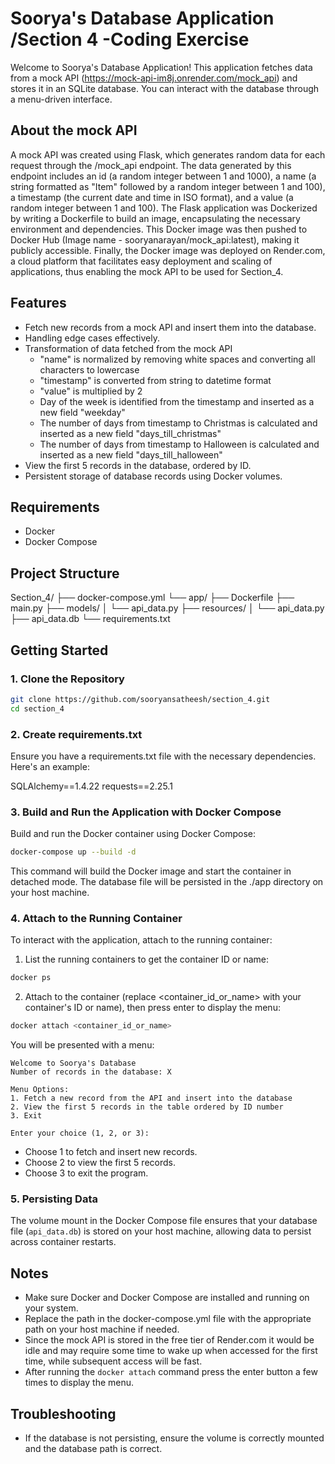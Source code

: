 # Soorya's Database Application /Section 4 -Coding Exercise

Welcome to Soorya's Database Application! This application fetches data from a mock API (https://mock-api-im8j.onrender.com/mock_api) and stores it in an SQLite database. You can interact with the database through a menu-driven interface.

## About the mock API

A mock API was created using Flask, which generates random data for each request through the /mock_api endpoint. The data generated by this endpoint includes an id (a random integer between 1 and 1000), a name (a string formatted as "Item" followed by a random integer between 1 and 100), a timestamp (the current date and time in ISO format), and a value (a random integer between 1 and 100). The Flask application was Dockerized by writing a Dockerfile to build an image, encapsulating the necessary environment and dependencies. This Docker image was then pushed to Docker Hub (Image name - sooryanarayan/mock_api:latest), making it publicly accessible. Finally, the Docker image was deployed on Render.com, a cloud platform that facilitates easy deployment and scaling of applications, thus enabling the mock API to be used for Section_4.

## Features

- Fetch new records from a mock API and insert them into the database.
- Handling edge cases effectively.
- Transformation of data fetched from the mock API
    - "name" is normalized by removing white spaces and converting all characters to lowercase
    - "timestamp" is converted from string to datetime format
    - "value" is multiplied by 2
    - Day of the week is identified from the timestamp and inserted as a new field "weekday"
    - The number of days from timestamp to Christmas is calculated and inserted as a new field "days_till_christmas"
    - The number of days from timestamp to Halloween is calculated and inserted as a new field "days_till_halloween"
- View the first 5 records in the database, ordered by ID.
- Persistent storage of database records using Docker volumes.

## Requirements

- Docker
- Docker Compose

## Project Structure
Section_4/
├── docker-compose.yml
└── app/
    ├── Dockerfile
    ├── main.py
    ├── models/
    │   └── api_data.py
    ├── resources/
    │   └── api_data.py
    ├── api_data.db
    └── requirements.txt


## Getting Started

### 1. Clone the Repository

```sh
git clone https://github.com/sooryansatheesh/section_4.git
cd section_4
```
### 2. Create requirements.txt
Ensure you have a requirements.txt file with the necessary dependencies. Here's an example:

SQLAlchemy==1.4.22
requests==2.25.1

### 3. Build and Run the Application with Docker Compose
Build and run the Docker container using Docker Compose:
```sh
docker-compose up --build -d
```
This command will build the Docker image and start the container in detached mode. The database file will be persisted in the ./app directory on your host machine.

### 4. Attach to the Running Container
To interact with the application, attach to the running container:

1. List the running containers to get the container ID or name:
```sh
docker ps
```
2. Attach to the container (replace <container_id_or_name> with your container's ID or name), then press enter to display the menu:
```sh
docker attach <container_id_or_name>
```
You will be presented with a menu:
```vbnet
Welcome to Soorya's Database
Number of records in the database: X

Menu Options:
1. Fetch a new record from the API and insert into the database
2. View the first 5 records in the table ordered by ID number
3. Exit

Enter your choice (1, 2, or 3):
```
- Choose 1 to fetch and insert new records.
- Choose 2 to view the first 5 records.
- Choose 3 to exit the program.

### 5. Persisting Data

The volume mount in the Docker Compose file ensures that your database file (`api_data.db`) is stored on your host machine, allowing data to persist across container restarts.

## Notes

- Make sure Docker and Docker Compose are installed and running on your system.
- Replace the path in the docker-compose.yml file with the appropriate path on your host machine if needed.
- Since the mock API is stored in the free tier of Render.com it would be idle and may require some time to wake up when accessed for the first time, while subsequent access will be fast.
- After running the `docker attach` command press the enter button a few times to display the menu.  

## Troubleshooting

- If the database is not persisting, ensure the volume is correctly mounted and the database path is correct.
